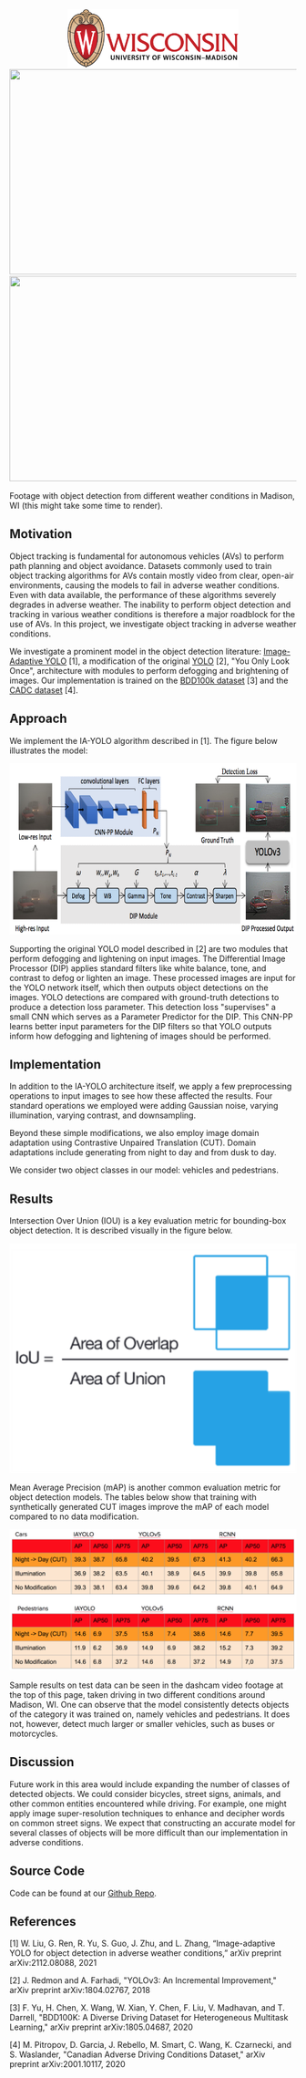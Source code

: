
<center><img src="Figures/University-of-Wisconsin-Madison-Logo.png" class="centerImage" width="300" height="102"></center>

<center><img src="Figures/Madison_Day.gif" width="640" height="360"></center> <center><img src="Figures/Madison_Night_Rain.gif" width="640" height="360"></center>

Footage with object detection from different weather conditions in Madison, WI (this might take some time to render).

## Motivation
Object tracking is fundamental for autonomous vehicles (AVs) to perform path planning and object avoidance. Datasets commonly used to train object tracking algorithms for AVs contain mostly video from clear, open-air environments, causing the models to fail in adverse weather conditions. Even with data available, the performance of these algorithms severely degrades in adverse weather. The inability to perform object detection and tracking in various weather conditions is therefore a major roadblock for the use of AVs. In this project, we investigate object tracking in adverse weather conditions. 

We investigate a prominent model in the object detection literature: [Image-Adaptive YOLO](https://arxiv.org/abs/2112.08088) [1], a modification of the original [YOLO](https://pjreddie.com/media/files/papers/YOLOv3.pdf) [2], "You Only Look Once", architecture with modules to perform defogging and brightening of images. Our implementation is trained on the [BDD100k dataset](https://www.bdd100k.com/) [3] and the [CADC dataset](http://cadcd.uwaterloo.ca) [4]. 

## Approach
We implement the IA-YOLO algorithm described in [1]. The figure below illustrates the model: 

<center><img src="Figures/IA-YOLO_diagram.png" width = "750" height="300"></center>

Supporting the original YOLO model described in [2] are two modules that perform defogging and lightening on input images. The Differential Image Processor (DIP) applies standard filters like white balance, tone, and contrast to defog or lighten an image. These processed images are input for the YOLO network itself, which then outputs object detections on the images. YOLO detections are compared with ground-truth detections to produce a detection loss parameter. This detection loss "supervises" a small CNN which serves as a Parameter Predictor for the DIP. This CNN-PP learns better input parameters for the DIP filters so that YOLO outputs inform how defogging and lightening of images should be performed.

## Implementation

In addition to the IA-YOLO architecture itself, we apply a few preprocessing operations to input images to see how these affected the results. Four standard operations we employed were adding Gaussian noise, varying illumination, varying contrast, and downsampling. 

Beyond these simple modifications, we also employ image domain adaptation using Contrastive Unpaired Translation (CUT). Domain adaptations include generating from night to day and from dusk to day.

We consider two object classes in our model: vehicles and pedestrians. 

## Results

Intersection Over Union (IOU) is a key evaluation metric for bounding-box object detection. It is described visually in the figure below.

<center><img src="Figures/IOU.png"></center>

Mean Average Precision (mAP) is another common evaluation metric for object detection models. The tables below show that training with synthetically generated CUT images improve the mAP of each model compared to no data modification.

<center><img src="Figures/Tables.png"></center>

Sample results on test data can be seen in the dashcam video footage at the top of this page, taken driving in two different conditions around Madison, WI. One can observe that the model consistently detects objects of the category it was trained on, namely vehicles and pedestrians. It does not, however, detect much larger or smaller vehicles, such as buses or motorcycles.

## Discussion

Future work in this area would include expanding the number of classes of detected objects. We could consider bicycles, street signs, animals, and other common entities encountered while driving. For example, one might apply image super-resolution techniques to enhance and decipher words on common street signs. We expect that constructing an accurate model for several classes of objects will be more difficult than our implementation in adverse conditions.

## Source Code
Code can be found at our [Github Repo](https://github.com/jonvanveen/Adverse-Weather-Object-Tracking).

## References

[1] W. Liu, G. Ren, R. Yu, S. Guo, J. Zhu, and L. Zhang, “Image-adaptive YOLO for object detection in adverse weather conditions,” arXiv preprint arXiv:2112.08088, 2021

[2] J. Redmon and A. Farhadi, "YOLOv3: An Incremental Improvement," arXiv preprint arXiv:1804.02767, 2018

[3] F. Yu, H. Chen, X. Wang, W. Xian, Y. Chen, F. Liu, V. Madhavan, and T. Darrell, "BDD100K: A Diverse Driving Dataset for Heterogeneous Multitask Learning," arXiv preprint arXiv:1805.04687, 2020

[4] M. Pitropov, D. Garcia, J. Rebello, M. Smart, C. Wang, K. Czarnecki, and S. Waslander, "Canadian Adverse Driving Conditions Dataset," arXiv preprint arXiv:2001.10117, 2020

